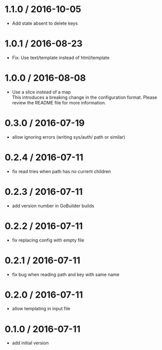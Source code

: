 # 1.1.0 / 2016-10-05

  * Add state absent to delete keys

# 1.0.1 / 2016-08-23

  * Fix: Use text/template instead of html/template

# 1.0.0 / 2016-08-08

  * Use a slice instead of a map  
  This introduces a breaking change in the configuration format. Please review the README file for more information.

# 0.3.0 / 2016-07-19

  * allow ignoring errors (writing sys/auth/ path or similar)

# 0.2.4 / 2016-07-11

  * fix read tries when path has no current children

# 0.2.3 / 2016-07-11

  * add version number in GoBuilder builds

# 0.2.2 / 2016-07-11

  * fix replacing config with empty file

# 0.2.1 / 2016-07-11

  * fix bug when reading path and key with same name

# 0.2.0 / 2016-07-11

  * allow templating in input file

# 0.1.0 / 2016-07-11

  * add initial version
